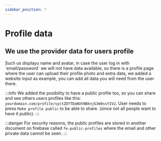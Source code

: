 ```yaml
---
sidebar_position: 7
---
```


# Profile data 

<h2>We use the provider data for users profile </h2>
Such us displayu name and avatar, in case the user log in with `email/password` we will not have data available,
so there is a profile page where the user can upload their profile photo and extra data, we added a website input as example, you can add all data you will need from the user there.

:::info
We added the posibility to have a public profile too, so you can share and see others users profiles like this: `yourdomain.com/profile/syctZDYTDaNUtNBknjG3m0ssYIV2`.
User needs to press `Make profile public` to be able to share. (since not all people want to have it public).
:::

:::danger
For security reasons, the public profiles are stored in another document on firebase called `fe-public-profiles` where the email and other private data cannot be seen.
:::

